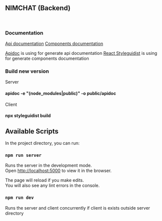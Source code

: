 ## NIMCHAT (Backend)
<br>

### Documentation
[Api documentation](https://frown00.github.io/nimchat-docs/server/)
[Components documentation](https://frown00.github.io/nimchat-docs/client/)


[Apidoc](http://apidocjs.com/) is using for generate api documentation
[React Styleguidist](https://react-styleguidist.js.org/) is using for generate components documentation

### Build new version
Server
#### apidoc -e "(node_modules|public)" -o public/apidoc
Client
#### npx styleguidist build


## Available Scripts

In the project directory, you can run:

### `npm run server`

Runs the server in the development mode.<br>
Open [http://localhost:5000](http://localhost:5000) to view it in the browser.

The page will reload if you make edits.<br>
You will also see any lint errors in the console.

### `npm run dev`

Runs the server and client concurrently if client is exists outside server directory


